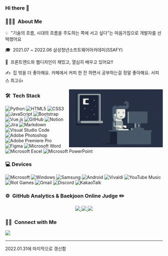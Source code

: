 ### Hi there 👋

### 👨🏻‍💻 &nbsp;About Me

💡 &nbsp;"기술의 흐름, 시대의 흐름을 주도하는 쪽에 서고 싶다"는 마음가짐으로 개발자를 선택했어요

🎓 &nbsp;2021.07 ~ 2022.06 삼성청년소프트웨어아카데미(SSAFY)

🌱 &nbsp;프론트엔드와 웹디자인이 재밌고, 열심히 배우고 있어요!!

✍️ &nbsp;집 밖을 더 좋아해요. 카페에서 커피 한 잔 하면서 공부하는걸 정말 좋아해요. 서피스 최고👍

<img alt="Night Coding" src="https://raw.githubusercontent.com/AVS1508/AVS1508/master/assets/Night-Coding.gif" align="right"/>

### 🛠 &nbsp;Tech Stack

![Python](https://img.shields.io/badge/python-3670A0?style=for-the-badge&logo=python&logoColor=ffdd54)&nbsp;![HTML5](https://img.shields.io/badge/html5-%23E34F26.svg?style=for-the-badge&logo=html5&logoColor=white)&nbsp;![CSS3](https://img.shields.io/badge/css3-%231572B6.svg?style=for-the-badge&logo=css3&logoColor=white)&nbsp;![JavaScript](https://img.shields.io/badge/javascript-%23323330.svg?style=for-the-badge&logo=javascript&logoColor=%23F7DF1E)&nbsp;![Bootstrap](https://img.shields.io/badge/bootstrap-%23563D7C.svg?style=for-the-badge&logo=bootstrap&logoColor=white)&nbsp;![Vue.js](https://img.shields.io/badge/vuejs-%2335495e.svg?style=for-the-badge&logo=vuedotjs&logoColor=%234FC08D)&nbsp;![GitHub](https://img.shields.io/badge/github-%23121011.svg?style=for-the-badge&logo=github&logoColor=white)&nbsp;![Notion](https://img.shields.io/badge/Notion-%23000000.svg?style=for-the-badge&logo=notion&logoColor=white)&nbsp;![Jira](https://img.shields.io/badge/jira-%230A0FFF.svg?style=for-the-badge&logo=jira&logoColor=white)&nbsp;![Markdown](https://img.shields.io/badge/markdown-%23000000.svg?style=for-the-badge&logo=markdown&logoColor=white)&nbsp;![Visual Studio Code](https://img.shields.io/badge/Visual%20Studio%20Code-0078d7.svg?style=for-the-badge&logo=visual-studio-code&logoColor=white)&nbsp;![Adobe Photoshop](https://img.shields.io/badge/adobephotoshop-%2331A8FF.svg?style=for-the-badge&logo=adobephotoshop&logoColor=white)&nbsp;![Adobe Premiere Pro](https://img.shields.io/badge/Adobe%20Premiere%20Pro-9999FF.svg?style=for-the-badge&logo=Adobe%20Premiere%20Pro&logoColor=white)&nbsp;![Figma](https://img.shields.io/badge/figma-%23F24E1E.svg?style=for-the-badge&logo=figma&logoColor=white)&nbsp;![Microsoft Word](https://img.shields.io/badge/Microsoft_Word-2B579A?style=for-the-badge&logo=microsoft-word&logoColor=white)&nbsp;![Microsoft Excel](https://img.shields.io/badge/Microsoft_Excel-217346?style=for-the-badge&logo=microsoft-excel&logoColor=white)&nbsp;![Microsoft PowerPoint](https://img.shields.io/badge/Microsoft_PowerPoint-B7472A?style=for-the-badge&logo=microsoft-powerpoint&logoColor=white)&nbsp;

### 💻&nbsp;Devices

![Microsoft](https://img.shields.io/badge/Microsoft-0078D4?style=for-the-badge&logo=microsoft&logoColor=white)&nbsp;![Windows](https://img.shields.io/badge/Windows-0078D6?style=for-the-badge&logo=windows&logoColor=white)&nbsp;![Samsung](https://img.shields.io/badge/Samsung-%231428A0.svg?style=for-the-badge&logo=samsung&logoColor=white)&nbsp;![Android](https://img.shields.io/badge/Android-3DDC84?style=for-the-badge&logo=android&logoColor=white)&nbsp;![Vivaldi](https://img.shields.io/badge/Vivaldi-EF3939?style=for-the-badge&logo=Vivaldi&logoColor=white)&nbsp;![YouTube Music](https://img.shields.io/badge/YouTube_Music-FF0000?style=for-the-badge&logo=youtube-music&logoColor=white)&nbsp;![Riot Games](https://img.shields.io/badge/riotgames-D32936.svg?style=for-the-badge&logo=riotgames&logoColor=white)&nbsp;![Gmail](https://img.shields.io/badge/Gmail-D14836?style=for-the-badge&logo=gmail&logoColor=white)&nbsp;![Discord](https://img.shields.io/badge/%3CServer%3E-%237289DA.svg?style=for-the-badge&logo=discord&logoColor=white)&nbsp;![KakaoTalk](https://img.shields.io/badge/kakaotalk-ffcd00.svg?style=for-the-badge&logo=kakaotalk&logoColor=000000)&nbsp;

### ⚙️ &nbsp;GitHub Analytics & Baekjoon Online Judge ✏️

<p align="center">
<a href="https://github.com/sorrow4468">
  <img height="180em" src="https://github-readme-stats-eight-theta.vercel.app/api?username=sorrow4468&show_icons=true&theme=algolia&include_all_commits=true&count_private=true"/>
</a>
<a href="https://github.com/sorrow4468">  
  <img height="180em" src="https://github-readme-stats-eight-theta.vercel.app/api/top-langs/?username=sorrow4468&layout=compact&langs_count=8&theme=algolia"/>
</a>
<a href="https://solved.ac/sorrow4468">
  <img height="180em" src="http://mazassumnida.wtf/api/v2/generate_badge?boj=sorrow4468">
</a>
</p>

### 🤝🏻 &nbsp;Connect with Me

<p align="left">
<a href="mailto:sorrow4468@gmail.com"><img src="https://img.shields.io/badge/-sorrow4468@gmail.com-D14836?style=flat&logo=Gmail&logoColor=white"/></a>
</p>

-----

2022.01.31에 마지막으로 갱신함
